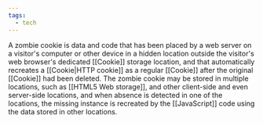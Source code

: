 ```yaml
---
tags:
  - tech
---
```

A zombie cookie is data and code that has been placed by a web server on a visitor's computer or other device in a hidden location outside the visitor's web browser's dedicated [[Cookie]] storage location, and that automatically recreates a [[Cookie|HTTP cookie]] as a regular [[Cookie]] after the original [[Cookie]] had been deleted.
The zombie cookie may be stored in multiple locations, such as [[HTML5 Web storage]], and other client-side and even server-side locations, and when absence is detected in one of the locations, the missing instance is recreated by the [[JavaScript]] code using the data stored in other locations.